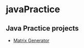 # javaPractice

## Java Practice projects

- [Matrix Generator](https://github.com/acostyle/javaPractice/tree/main/MatrixGeneration)
